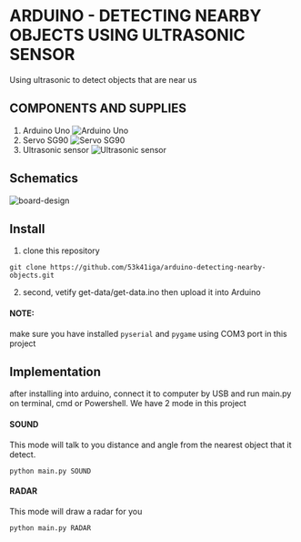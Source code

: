# ARDUINO - DETECTING NEARBY OBJECTS USING ULTRASONIC SENSOR
Using ultrasonic to detect objects that are near us

## COMPONENTS AND SUPPLIES
1. Arduino Uno
![Arduino Uno](https://giadungnhaviet.com/wp-content/uploads/2018/09/bo-mach-dieu-khien-arduino-r3-2.jpg)
2. Servo SG90
![Servo SG90](https://product.hstatic.net/1000292825/product/o-barco-acessorios-para-arduino-d_nq_np_687287-mlb25991415732_092017-f_master.jpg)
3. Ultrasonic sensor
![Ultrasonic sensor](https://www.makerlab-electronics.com/my_uploads/2016/05/ultrasonic-sensor-HCSR04-1.jpg)

## Schematics
![board-design](https://user-images.githubusercontent.com/30114830/63929569-dbdd1c80-ca7b-11e9-82ce-d1fc055852f9.jpg)

## Install
1. clone this repository
```
git clone https://github.com/53k41iga/arduino-detecting-nearby-objects.git
```
2. second, vetify get-data/get-data.ino then upload it into Arduino
#### NOTE: 
make sure you have installed ```pyserial``` and ```pygame``` using COM3 port in this project
## Implementation
after installing into arduino, connect it to computer by USB and run main.py on terminal, cmd or Powershell. We have 2 mode in this project
#### SOUND
This mode will talk to you distance and angle from the nearest object that it detect.
```
python main.py SOUND
```
#### RADAR
This mode will draw a radar for you
```
python main.py RADAR
```
